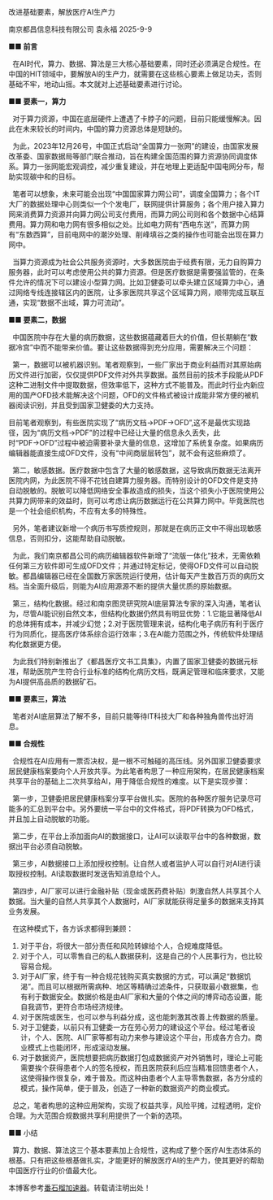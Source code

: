 改进基础要素，解放医疗AI生产力

南京都昌信息科技有限公司 袁永福 2025-9-9

**■■ 前言**

  在AI时代，算力、数据、算法是三大核心基础要素，同时还必须满足合规性。在中国的HIT领域中，要解放AI的生产力，就需要在这些核心要素上做足功夫，否则基础不牢，地动山摇。本文就对上述基础要素进行讨论。

**■■ 要素一，算力**

  对于算力资源，中国在底层硬件上遭遇了卡脖子的问题，目前只能缓慢解决。因此在未来较长的时间内，中国的算力资源总体是短缺的。

  为此，2023年12月26号，中国正式启动“全国算力一张网”的建设，由国家发展改革委、国家数据局等部门联合推动，旨在构建全国范围的算力资源协同调度体系。算力一张网能宏观调控，减少重复建设，并在地理上更适配中国电网分布，帮助实现碳中和的目标。

  笔者可以想象，未来可能会出现“中国国家算力网公司”，调度全国算力；各个IT大厂的数据处理中心则类似一个个发电厂，联网提供计算服务；各个用户接入算力网来消费算力资源并向算力网公司支付费用，而算力网公司则和各个数据中心结算费用。算力网和电力网有很多相似之处。比如电力网有“西电东送”，而算力网有“东数西算”，目前电网中的潮汐处理、削峰填谷之类的操作也可能会出现在算力网中。

  当算力资源成为社会公共服务资源时，大多数医院由于经费有限，无力自购算力服务器，此时可以考虑使用公共的算力资源。但是医疗数据是需要强监管的，在条件允许的情况下可以建设小型算力网。比如卫健委可以牵头建立区域算力中心，通过网络专线连接辖区内的医院，让多家医院共享这个区域算力网，顺带完成互联互通，实现“数据不出域，算力可流动”。

**■■ 要素二，数据**

  中国医院中存在大量的病历数据，这些数据蕴藏着巨大的价值，但长期躺在“数据冷宫”中而不能带来价值。要让这些数据得到充分应用，需要解决三个问题：

  第一，数据可以被机器识别。笔者观察到，一些厂家出于商业利益而对其原始病历文件进行加密，仅仅提供PDF文件对外共享数据。虽然目前的技术手段能从PDF这种二进制文件中提取数据，但效率低下，这种方式不能普及。而此时行业内新应用的国产OFD技术能解决这个问题，OFD的文件格式被设计成能非常方便的被机器阅读识别，并且受到国家卫健委的大力支持。

目前笔者观察到，有些医院实现了“病历文档→PDF→OFD”,这不是最优实现路径，因为“病历文档→PDF”的过程中已经让大量的信息永久丢失，此时“PDF→OFD”过程中被迫需要补录大量的信息，这增加了系统复杂度。如果病历编辑器能直接生成OFD文件，没有“中间商层层转包”，就不会有这些麻烦了。

  第二，敏感数据。医疗数据中包含了大量的敏感数据，这导致病历数据无法离开医院内网，为此医院不得不花钱自建算力服务器。而特别设计的OFD文件是支持自动脱敏的。脱敏可以降低网络安全事故造成的损失，当这个损失小于医院使用公共算力网带来的效益时，则可以考虑让病历数据运行在公共算力网中。毕竟医院也是一个社会组织机构，不应有太多的特殊性。

  另外，笔者建议新增一个病历书写质控规则，那就是在病历正文中不得出现敏感信息，否则扣分，这能帮助自动脱敏。

  为此，我们南京都昌公司的病历编辑器软件新增了“流版一体化”技术，无需依赖任何第三方软件即可生成OFD文件；并通过特定标记，使得OFD文件可以自动脱敏。都昌编辑器已经在全国数万家医院运行使用，估计每天产生数百万页的病历文档。当全面升级后，则能为AI应用源源不断的提供大量优质的原始数据。

  第三，结构化数据。经过和南京图灵研究院AI底层算法专家的深入沟通，笔者认为，尽管AI能识别自然文本，但结构化数据仍然具有明显优势：1.它能显著降低AI的总体拥有成本，并减少幻觉；2.对于医院管理来说，结构化电子病历有利于医疗行为同质化，提高医疗体系综合运行效率；3.在AI能力范围之外，传统软件处理结构化数据更方便。

  为此我们特别新推出了《都昌医疗文书工具集》，内置了国家卫健委的数据元标准，帮助医院产生符合行业标准的结构化病历文档，既满足管理和临床要求，又能为AI提供高品质的数据矿石。

**■■ 要素三，算法**

  笔者对AI底层算法了解不多，目前只能等待IT科技大厂和各种独角兽传出好消息。

**■■ 合规性**

  合规性在AI应用有一票否决权，是一根不可触碰的高压线。另外国家卫健委要求居民健康档案要向个人开放共享。为此笔者构思了一种应用架构，在居民健康档案共享平台的基础上二次共享给AI，用于降低合规性的难度。以下是实现步骤：

  第一步，卫健委把居民健康档案分享平台做扎实。医院的各种医疗服务记录尽可能多的汇总到平台中。另外要统一平台中的文件格式，将PDF转换为OFD格式，并且加上自动脱敏的功能。

  第二步，在平台上添加面向AI的数据接口，让AI可以读取平台中的各种数据，数据出平台必须自动脱敏。

  第三步，AI数据接口上添加授权控制。让自然人或者监护人可以自行对AI进行读取授权控制。AI读取数据时发送告知消息给个人。

  第四步，AI厂家可以进行金融补贴（现金或医药费补贴）刺激自然人共享其个人数据。当大量的自然人共享其个人数据时，AI厂家就能获得足量多的数据来支持其业务发展。

  在这种模式下，各方诉求都得到兼顾：

1. 对于平台，将很大一部分责任和风险转嫁给个人，合规难度降低。
2. 对于个人，可以零售自己的私人数据获利，这是自己的个人民事行为，也比较容易合规。
3. 对于AI厂家，终于有一种合规花钱购买真实数据的方式，可以满足“数据饥渴”。而且可以根据所需病种、地区等精确过滤条件，只获取最小数据集，也有利于数据安全。数据价格是由AI厂家和大量的个体之间的博弈动态设置，能自我调节，更符合市场经济规律。
4. 对于医院或医生，也可以参与利益分成，这也能刺激其改善上传数据的质量。
5. 对于卫健委，以前只有卫健委一方在劳心劳力的建设这个平台。经过笔者设计，个人、医院、AI厂家等都有动力来参与建设这个平台，形成各方合力。商业模式上也能闭环，形成滚动发展。
6. 对于数据资产，医院想要把病历数据打包成数据资产对外销售时，理论上可能需要挨个获得患者个人的签名授权，而且医院获利后应当精准回馈患者个人，这使得操作很复杂，难于普及。而这种由患者个人主导零售数据，各方分成的模式，操作简单，便于普及，创造了一种新的数据资产的商业模式。

  总之，笔者构思的这种应用架构，实现了权益共享，风险平摊，过程透明，定价合理。为大范围合规数据共享利用提供了一个新的选项。

■■ 小结

  算力、数据、算法这三个基本要素加上合规性，这构成了整个医疗AI生态体系的根基。只有把这些根基做扎实，才能更好的解放医疗AI的生产力，使其更好的帮助中国医疗行业的价值最大化。

本博客参考[番石榴加速器](https://fanshiliujiasu.com)。转载请注明出处！
